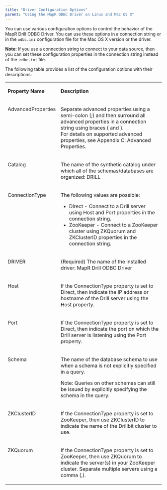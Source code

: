 ```yaml
---
title: "Driver Configuration Options"
parent: "Using the MapR ODBC Driver on Linux and Mac OS X"
---
```

You can use various configuration options to control the behavior of the MapR
Drill ODBC Driver. You can use these options in a connection string or in the
`odbc.ini` configuration file for the Mac OS X version or the driver.

**Note:** If you use a connection string to connect to your data source, then you can set these configuration properties in the connection string instead of the` odbc.ini` file.

The following table provides a list of the configuration options with their
descriptions:

<table class="confluenceTable"><tbody><tr><td valign="top"><p class="Body"><strong>Property Name</strong></p></td><td valign="top"><p class="Body"><strong>Description</strong></p></td></tr><tr><td valign="top"><p class="Body">AdvancedProperties</p></td><td valign="top"><p class="Body">Separate advanced properties using a semi-colon (;) and then surround all advanced properties in a connection string using braces { and }. <br />For details on supported advanced properties, see Appendix C: Advanced Properties.</p></td></tr><tr><td valign="top"><p class="Body">Catalog</p></td><td valign="top"><p class="Body">The name of the synthetic catalog under which all of the schemas/databases are organized: DRILL</p></td></tr><tr><td valign="top"><p class="Body">ConnectionType</p></td><td valign="top"><p class="Body">The following values are possible:</p><ul><li>Direct - Connect to a Drill server using Host and Port properties in the connection string.</li><li>ZooKeeper - Connect to a ZooKeeper cluster using ZKQuorum and ZKClusterID properties in the connection string.</li></ul></td></tr><tr><td valign="top"><p class="Body">DRIVER</p></td><td valign="top"><p class="Body">(Required) The name of the installed driver: MapR Drill ODBC Driver </p></td></tr><tr><td valign="top"><p class="Body">Host</p></td><td valign="top"><p class="Body">If the ConnectionType property is set to Direct, then indicate the IP address or hostname of the Drill server using the Host property.</p></td></tr><tr><td valign="top"><p class="Body">Port</p></td><td valign="top"><p class="Body">If the ConnectionType property is set to Direct, then indicate the port on which the Drill server is listening using the Port property.</p></td></tr><tr><td valign="top"><p class="Body">Schema</p></td><td valign="top"><p class="Body">The name of the database schema to use when a schema is not explicitly specified in a query.</p><p class="Body">Note: Queries on other schemas can still be issued by explicitly specifying the schema in the query.</p></td></tr><tr><td valign="top"><p class="Body">ZKClusterID</p></td><td valign="top"><p class="Body">If the ConnectionType property is set to ZooKeeper, then use ZKClusterID to indicate the name of the Drillbit cluster to use.</p></td></tr><tr><td valign="top"><p class="Body">ZKQuorum</p></td><td valign="top"><p class="Body">If the ConnectionType property is set to ZooKeeper, then use ZKQuorum to indicate the server(s) in your ZooKeeper cluster. Separate multiple servers using a comma (,).</p></td></tr></tbody></table>

